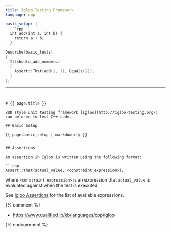 ```yaml
---
title: Igloo Testing Framework
language: cpp

basic_setup: |-
  ```cpp
  int add(int a, int b) {
    return a + b;
  }
  ```

  ```cpp
  Describe(basic_tests)
  {
    It(should_add_numbers)
    {
      Assert::That(add(1, 1), Equals(2));
    }
  };
  ```

---
```


# {{ page.title }}

BDD style unit testing framework [Igloo](http://igloo-testing.org/) can be used to test C++ code.

## Basic Setup

{{ page.basic_setup | markdownify }}


## Assertions

An assertion in Igloo is written using the following format:

```cpp
Assert::That(actual_value, <constraint expression>);
```

where `<constraint expression>` is an expression that
`actual_value` is evaluated against when the test is executed.

See [Igloo Assertions](http://igloo-testing.org/assertions.html) for the list of available expressions.

{% comment %}

- <https://www.qualified.io/kb/languages/cpp/igloo>

{% endcomment %}
